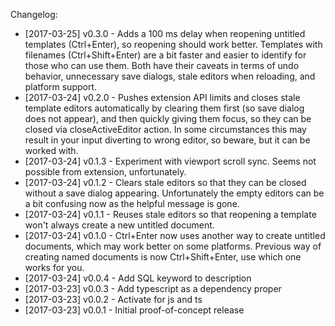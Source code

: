 Changelog:

- [2017-03-25] v0.3.0 - Adds a 100 ms delay when reopening untitled templates (Ctrl+Enter), so reopening should work better. Templates with filenames (Ctrl+Shift+Enter) are a bit faster and easier to identify for those who can use them. Both have their caveats in terms of undo behavior, unnecessary save dialogs, stale editors when reloading, and platform support.
- [2017-03-24] v0.2.0 - Pushes extension API limits and closes stale template editors automatically by clearing them first (so save dialog does not appear), and then quickly giving them focus, so they can be closed via closeActiveEditor action. In some circumstances this may result in your input diverting to wrong editor, so beware, but it can be worked with.
- [2017-03-24] v0.1.3 - Experiment with viewport scroll sync. Seems not possible from extension, unfortunately.
- [2017-03-24] v0.1.2 - Clears stale editors so that they can be closed without a save dialog appearing. Unfortunately the empty editors can be a bit confusing now as the helpful message is gone.
- [2017-03-24] v0.1.1 - Reuses stale editors so that reopening a template won't always create a new untitled document.
- [2017-03-24] v0.1.0 - Ctrl+Enter now uses another way to create untitled documents, which may work better on some platforms. Previous way of creating named documents is now Ctrl+Shift+Enter, use which one works for you.
- [2017-03-24] v0.0.4 - Add SQL keyword to description
- [2017-03-23] v0.0.3 - Add typescript as a dependency proper
- [2017-03-23] v0.0.2 - Activate for js and ts
- [2017-03-23] v0.0.1 - Initial proof-of-concept release
